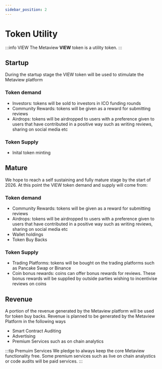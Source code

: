 ```yaml
---
sidebar_position: 2
---
```


# Token Utility

 
:::info VIEW
The Metaview **VIEW** token is a utility token.
:::


## Startup
During the startup stage the VIEW token will be used to stimulate the Metaview platform

### Token demand

* Investors: tokens will be sold to investors in ICO funding rounds
* Community Rewards: tokens will be given as a reward for submitting reviews
* Airdrops: tokens will be airdropped to users with a preference given to users that have contributed in a positive way such as writing reviews, sharing on social media etc

### Token Supply

* Inital token minting

## Mature
We hope to reach a self sustaining and fully mature stage by the start of 2026. At this point the VIEW token demand and supply will come from:

### Token demand

* Community Rewards: tokens will be given as a reward for submitting reviews
* Airdrops: tokens will be airdropped to users with a preference given to users that have contributed in a positive way such as writing reviews, sharing on social media etc
* Wallet holdings
* Token Buy Backs

### Token Supply

* Trading Platforms: tokens will be bought on the trading platforms such as Pancake Swap or Binance
* Coin bonus rewards: coins can offer bonus rewards for reviews. These bonus rewards will be supplied by outside parties wishing to incentivise reviews on coins


## Revenue
A portion of the revenue generated by the Metaview platform will be used for token buy backs. Revenue is planned to be generated by the Metaview Platform in the following ways
* Smart Contract Auditing
* Advertising
* Premium Services such as on chain analytics

:::tip Premuim Services
We pledge to always keep the core Metaview functionality free. Some premium services such as live on chain analystics or code audits will be paid services.
:::